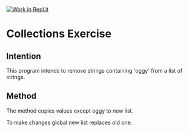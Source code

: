 [![Work in Repl.it](https://classroom.github.com/assets/work-in-replit-14baed9a392b3a25080506f3b7b6d57f295ec2978f6f33ec97e36a161684cbe9.svg)](https://classroom.github.com/online_ide?assignment_repo_id=2972326&assignment_repo_type=AssignmentRepo)
# Collections Exercise

## Intention

This program intends to remove strings containing 'oggy' from a list of strings.

## Method

The method copies values except oggy to new list.

To make changes global new list replaces old one.
